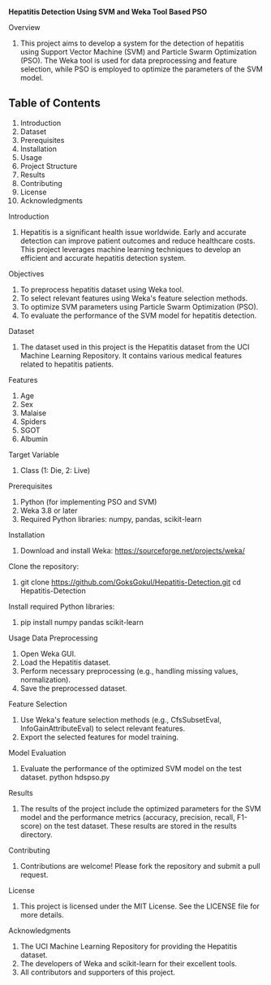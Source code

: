 **Hepatitis Detection Using SVM and Weka Tool Based PSO**

Overview
1. This project aims to develop a system for the detection of hepatitis using Support Vector Machine (SVM) and Particle Swarm Optimization (PSO). The Weka tool is used for data preprocessing and feature selection, while PSO is employed to optimize the parameters of the SVM model.

Table of Contents
-----------------
1. Introduction
2. Dataset
3. Prerequisites
4. Installation
5. Usage
6. Project Structure
7. Results
8. Contributing
9. License
10. Acknowledgments

Introduction
1. Hepatitis is a significant health issue worldwide. Early and accurate detection can improve patient outcomes and reduce healthcare costs. This project leverages machine learning techniques to develop an efficient and accurate hepatitis detection system.

Objectives
1. To preprocess hepatitis dataset using Weka tool.
2. To select relevant features using Weka's feature selection methods.
3. To optimize SVM parameters using Particle Swarm Optimization (PSO).
4. To evaluate the performance of the SVM model for hepatitis detection.

Dataset
1. The dataset used in this project is the Hepatitis dataset from the UCI Machine Learning Repository. It contains various medical features related to hepatitis patients.

Features
1. Age
2. Sex
3. Malaise
4. Spiders
5. SGOT
6. Albumin

Target Variable
1. Class (1: Die, 2: Live)

Prerequisites
1. Python (for implementing PSO and SVM)
2. Weka 3.8 or later
3. Required Python libraries: numpy, pandas, scikit-learn

Installation
1. Download and install Weka:
https://sourceforge.net/projects/weka/

Clone the repository:
1. git clone https://github.com/GoksGokul/Hepatitis-Detection.git
cd Hepatitis-Detection

Install required Python libraries:
1. pip install numpy pandas scikit-learn

Usage
Data Preprocessing
1. Open Weka GUI.
2. Load the Hepatitis dataset.
3. Perform necessary preprocessing (e.g., handling missing values, normalization).
4. Save the preprocessed dataset.

Feature Selection
1. Use Weka's feature selection methods (e.g., CfsSubsetEval, InfoGainAttributeEval) to select relevant features.
2. Export the selected features for model training.
   
Model Evaluation
1. Evaluate the performance of the optimized SVM model on the test dataset.
python hdspso.py

Results
1. The results of the project include the optimized parameters for the SVM model and the performance metrics (accuracy, precision, recall, F1-score) on the test dataset. These results are stored in the results directory.

Contributing
1. Contributions are welcome! Please fork the repository and submit a pull request.

License
1. This project is licensed under the MIT License. See the LICENSE file for more details.

Acknowledgments
1. The UCI Machine Learning Repository for providing the Hepatitis dataset.
2. The developers of Weka and scikit-learn for their excellent tools.
3. All contributors and supporters of this project.
